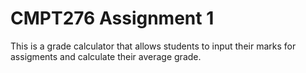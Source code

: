 # CMPT276 Assignment 1

This is a grade calculator that allows students to input their marks for assigments and calculate their average grade.
